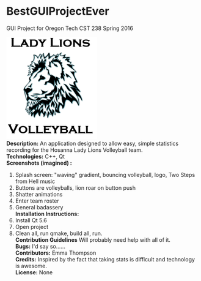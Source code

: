 # BestGUIProjectEver
GUI Project for Oregon Tech CST 238 Spring 2016 </br>

![Alt text](https://github.com/emma4thompson/BestGUIProjectEver/blob/master/logo2.png) </br>
<b>Description:</b> An application designed to allow easy, simple statistics recording for the Hosanna Lady Lions Volleyball team.</br>
<b>Technologies:</b> C++, Qt </br>
<b>Screenshots (imagined) :</b> </br>
1. Splash screen: "waving" gradient, bouncing volleyball, logo, Two Steps from Hell music </br>
2. Buttons are volleyballs, lion roar on button push </br>
3. Shatter animations </br>
4. Enter team roster </br>
5. General badassery </br>
<b>Installation Instructions:</b>  
1. Install Qt 5.6 </br> 
2. Open project </br> 
3. Clean all, run qmake, build all, run.  </br>
<b>Contribution Guidelines</b> Will probably need help with all of it. </br>
<b>Bugs:</b> I'd say so...... </br>
<b>Contributors:</b> Emma Thompson </br>
<b>Credits:</b> Inspired by the fact that taking stats is difficult and technology is awesome.</br>
<b>License:</b> None</br>
